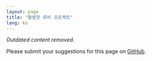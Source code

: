 ```yaml
---
layout: page
title: "활발한 루비 프로젝트"
lang: ko
---
```


_Outdated content removed._

Please submit your suggestions for this page on [GitHub][1].

[1]: https://github.com/ruby/www.ruby-lang.org/
